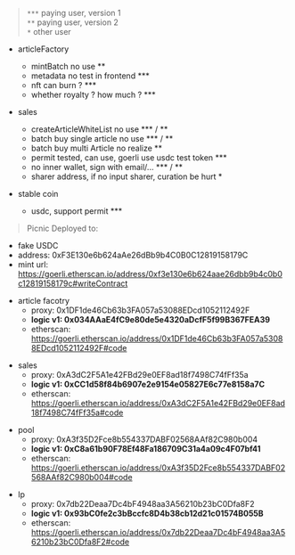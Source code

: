 > `***` paying user, version 1   
`**` paying user, version 2    
`*` other user  

- articleFactory
  - mintBatch no use ** 
  - metadata no test in frontend ***
  - nft can burn ? ***
  - whether royalty ? how much ? ***

- sales
  - createArticleWhiteList no use *** / **
  - batch buy single article no use *** / **
  - batch buy multi Article no realize **
  - permit tested, can use, goerli use usdc test token ***
  - no inner wallet, sign with email/... *** / **
  - sharer address, if no input sharer, curation be hurt *

- stable coin
  - usdc, support permit ***

> Picnic Deployed to: 

- fake USDC
- address: 0xF3E130e6b624aAe26dBb9b4C0B0C12819158179C  
- mint url: https://goerli.etherscan.io/address/0xf3e130e6b624aae26dbb9b4c0b0c12819158179c#writeContract

> 
- article facotry
  - proxy: 0x1DF1de46Cb63b3FA057a53088EDcd1052112492F
  - **logic v1: 0x034AAaE4fC9e80de5e4320aDcfF5f99B367FEA39**
  - etherscan: https://goerli.etherscan.io/address/0x1DF1de46Cb63b3FA057a53088EDcd1052112492F#code

> 
- sales 
  - proxy: 0xA3dC2F5A1e42FBd29e0EF8ad18f7498C74fFf35a
  - **logic v1: 0xCC1d58f84b6907e2e9154e05827E6c77e8158a7C**
  - etherscan: https://goerli.etherscan.io/address/0xA3dC2F5A1e42FBd29e0EF8ad18f7498C74fFf35a#code

> 
- pool
  - proxy: 0xA3f35D2Fce8b554337DABF02568AAf82C980b004
  - **logic v1: 0xC8a61b90F78Ef48Fa186709C31a4a09c4F07bf41**
  - etherscan: https://goerli.etherscan.io/address/0xA3f35D2Fce8b554337DABF02568AAf82C980b004#code

> 
- lp
  - proxy: 0x7db22Deaa7Dc4bF4948aa3A56210b23bC0Dfa8F2
  - **logic v1: 0x93bC0fe2c3bBccfc8D4b38cb12d21c01574B055B**
  - etherscan: https://goerli.etherscan.io/address/0x7db22Deaa7Dc4bF4948aa3A56210b23bC0Dfa8F2#code